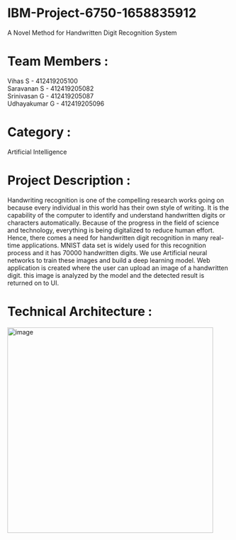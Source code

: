 # IBM-Project-6750-1658835912
A Novel Method for Handwritten Digit Recognition System

# Team Members : 
Vihas S        - 412419205100<br>
Saravanan S    - 412419205082<br>
Srinivasan G   - 412419205087<br>
Udhayakumar G  - 412419205096

# Category : 
Artificial Intelligence
# Project Description :

Handwriting recognition is one of the compelling research works going on because every individual in this world has their own style of writing. It is the capability of the computer to identify and understand handwritten digits or characters automatically. Because of the progress in the field of science and technology, everything is being digitalized to reduce human effort. Hence, there comes a need for handwritten digit recognition in many real-time applications. MNIST data set is widely used for this recognition process and it has 70000 handwritten digits. We use Artificial neural networks to train these images and build a deep learning model. Web application is created where the user can upload an image of a handwritten digit. this image is analyzed by the model and the detected result is returned on to UI.

# Technical Architecture :

<img width="464" alt="image" src="https://user-images.githubusercontent.com/113275883/200172124-c48a7408-c230-4581-b665-3ab7dfbf2dc6.png">

